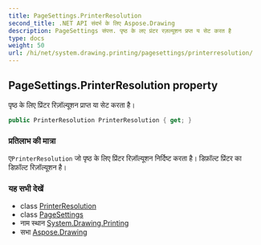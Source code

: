 ```yaml
---
title: PageSettings.PrinterResolution
second_title: .NET API संदर्भ के लिए Aspose.Drawing
description: PageSettings संपत्त. पृष्ठ के लए प्रंटर रज़ल्यूशन प्रप्त य सेट करत है
type: docs
weight: 50
url: /hi/net/system.drawing.printing/pagesettings/printerresolution/
---
```

## PageSettings.PrinterResolution property

पृष्ठ के लिए प्रिंटर रिज़ॉल्यूशन प्राप्त या सेट करता है।

```csharp
public PrinterResolution PrinterResolution { get; }
```

### प्रतिलाभ की मात्रा

ए`PrinterResolution` जो पृष्ठ के लिए प्रिंटर रिज़ॉल्यूशन निर्दिष्ट करता है। डिफ़ॉल्ट प्रिंटर का डिफ़ॉल्ट रिज़ॉल्यूशन है।

### यह सभी देखें

* class [PrinterResolution](../../printerresolution/)
* class [PageSettings](../)
* नाम स्थान [System.Drawing.Printing](../../pagesettings/)
* सभा [Aspose.Drawing](../../../)



